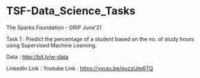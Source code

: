 # TSF-Data_Science_Tasks

The Sparks Foundation - GRIP June'21

Task 1 : Predict the percentage of a student based on the no. of study hours using Supervised Machine Learning.

Data : http://bit.ly/w-data

LinkedIn Link : 
Youtube Link : https://youtu.be/quzzIJtp6TQ
